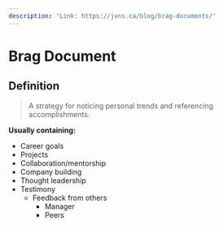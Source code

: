 ```yaml
---
description: 'Link: https://jvns.ca/blog/brag-documents/'
---
```


# Brag Document

## **Definition**

> A strategy for noticing personal trends and referencing accomplishments.

**Usually containing:**

* Career goals
* Projects
* Collaboration/mentorship
* Company building
* Thought leadership
* Testimony
  * Feedback from others
    * Manager
    * Peers

